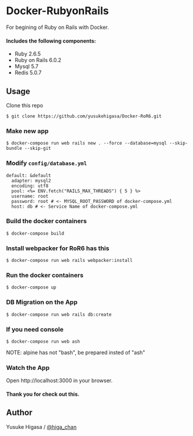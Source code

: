 # Docker-RubyonRails
For begining of Ruby on Rails with Docker.

#### Includes the following components:
- Ruby 2.6.5
- Ruby on Rails 6.0.2
- Mysql 5.7
- Redis 5.0.7

## Usage
Clone this repo
```
$ git clone https://github.com/yusukehigasa/Docker-RoR6.git
```

### Make new app
```
$ docker-compose run web rails new . --force --database=mysql --skip-bundle --skip-git
```

### Modify `config/database.yml`
```[yml]
default: &default
  adapter: mysql2
  encoding: utf8
  pool: <%= ENV.fetch("RAILS_MAX_THREADS") { 5 } %>
  username: root
  password: root # <- MYSQL_ROOT_PASSWORD of docker-compose.yml
  host: db # <- Service Name of docker-compose.yml
```

### Build the docker containers
```
$ docker-compose build
```

### Install webpacker for RoR6 has this
```
$ docker-compose run web rails webpacker:install
```

### Run the docker containers
```
$ docker-compose up
```

### DB Migration on the App
```
$ docker-compose run web rails db:create
```

### If you need console
```
$ docker-compose run web ash
```
NOTE: alpine has not "bash", be prepared insted of "ash"

### Watch the App
Open http://localhost:3000 in your browser.

#### Thank you for check out this.

## Author
Yusuke Higasa / [@higa_chan](https://twitter.com/higa_chan)
